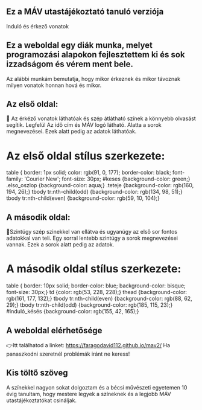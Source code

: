 ## Ez a MÁV utastájékoztató tanuló verziója

Induló és érkező vonatok

## Ez a weboldal egy diák munka, melyet programozási alapokon fejlesztettem ki és sok izzadságom és vérem ment bele.

Az alábbi munkám bemutatja, hogy mikor érkeznek és mikor távoznak milyen vonatok honnan hová és mikor.

## Az első oldal:
🚂 Az érkéző vonatok láthatóak és szép átlátható színek a könnyebb olvasást segítik.
Legfelül Az idő cím és MÁV logó látható.
Alatta a sorok megnevezései.
Ezek alatt pedig az adatok láthatóak.
# Az első oldal stílus szerkezete:
table {
    border: 1px solid;
    color: rgb(91, 0, 177);
    border-color: black; 
    font-family: 'Courier New';
    font-size: 30px;
#keses {background-color: green;}
.elso_oszlop {background-color: aqua;}
.teteje {background-color: rgb(160, 194, 26);}
tbody tr:nth-child(odd) {background-color: rgb(134, 98, 51);}
tbody tr:nth-child(even) {background-color: rgb(59, 10, 104);}

## A második oldal:
🚉Szintúgy szép szinekkel van ellátva és ugyanúgy az első sor fontos adatokkal van teli.
Egy sorral lentebb szintúgy a sorok megnevezései vannak.
Ezek a sorok alatt pedig az adatok.
# A második oldal stílus szerkezete:
table {
    border: 10px solid;
    border-color: blue;
    background-color: bisque;
    font-size: 30px;}
td {color: rgb(53, 228, 228);}
thead {background-color: rgb(161, 177, 132);}
tbody tr:nth-child(even) {background-color: rgb(88, 62, 29);}
tbody tr:nth-child(odd) {background-color: rgb(185, 115, 23);}
#induló_késés {background-color: rgb(155, 42, 165);}

## A weboldal elérhetősége
👉Itt találhatod a linket: https://faragodavid112.github.io/mav2/
Ha panaszkodni szeretnél problémák iránt ne keress!

## Kis töltő szöveg
A színekkel nagyon sokat dolgoztam és a bécsi művészeti egyetemen 10 évig tanultam, hogy mestere legyek a színeknek és a legjobb MÁV utastájékoztatókat csináljak.